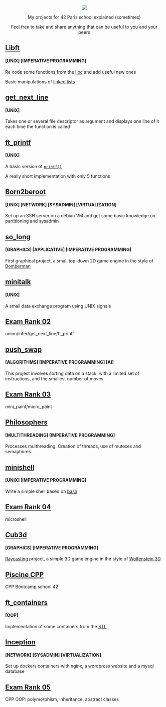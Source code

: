 <p align="center">
	<a href="https://42.fr">
		<img src="https://user-images.githubusercontent.com/91064070/163729175-916568ec-64e7-4a67-a126-ccedf9abffa6.png"/>
	</a>
</p>

<p align="center">
	My projects for 42 Paris school explained (sometimes)
</p>
<p align="center">
Feel free to take and share anything that can be useful to you and your peers
</p>

## [Libft](https://github.com/ThePush/42_cursus/tree/master/Libft) 
<!---	
[![jaeskim's 42Project Score](https://badge42.herokuapp.com/api/project/jsemel/Libft)](https://github.com/JaeSeoKim/badge42) 
--->
#### [UNIX] [IMPERATIVE PROGRAMMING]

Re code some functions from the [libc](https://man7.org/linux/man-pages/man7/libc.7.html) and add useful new ones

Basic manipulations of [linked lists](https://www.geeksforgeeks.org/linked-list-set-1-introduction/)


## [get_next_line](https://github.com/ThePush/42_cursus/tree/master/get_next_line) 
<!---	
[![jaeskim's 42Project Score](https://badge42.herokuapp.com/api/project/jsemel/get_next_line)](https://github.com/JaeSeoKim/badge42)
 --->
#### [UNIX]

Takes one or several file descriptor as argument and displays one line of it each time the function is called


## [ft_printf](https://github.com/ThePush/42_cursus/tree/master/ft_printf)	
<!---
 [![jaeskim's 42Project Score](https://badge42.herokuapp.com/api/project/jsemel/ft_printf)](https://github.com/JaeSeoKim/badge42)
 --->
#### [UNIX]

A basic version of [```printf()```](https://linux.die.net/man/3/printf)

A really short implementation with only 5 functions


## [Born2beroot](https://github.com/ThePush/42_cursus/tree/master/Born2beroot)
<!--- 
[![jaeskim's 42Project Score](https://badge42.herokuapp.com/api/project/jsemel/Born2beroot)](https://github.com/JaeSeoKim/badge42) 
--->
#### [UNIX] [NETWORK] [SYSADMIN] [VIRTUALIZATION]

Set up an SSH server on a debian VM and get some basic knowledge on partitioning and sysadmin


## [so_long](https://github.com/ThePush/42_cursus/tree/master/so_long) 
<!--- 
[![jaeskim's 42Project Score](https://badge42.herokuapp.com/api/project/jsemel/so_long)](https://github.com/JaeSeoKim/badge42) 
--->
#### [GRAPHICS] [APPLICATIVE] [IMPERATIVE PROGRAMMING]

First graphical project, a small top-down 2D game engine in the style of [Bomberman](https://en.wikipedia.org/wiki/Bomberman)

## [minitalk](https://github.com/ThePush/42_cursus/tree/master/minitalk) 
<!--- 
[![jaeskim's 42Project Score](https://badge42.herokuapp.com/api/project/jsemel/minitalk)](https://github.com/JaeSeoKim/badge42) 
--->
#### [UNIX]

A small data exchange program using UNIX signals

## [Exam Rank 02](https://github.com/ThePush/42_cursus/tree/master/ExamRank02)
union/inter/get_next_line/ft_printf

## [push_swap](https://github.com/ThePush/42_cursus/tree/master/push_swap) 
<!--- 
[![jaeskim's 42Project Score](https://badge42.herokuapp.com/api/project/jsemel/push_swap)](https://github.com/JaeSeoKim/badge42) 
--->
#### [ALGORITHMS] [IMPERATIVE PROGRAMMING] [AI]

This project involves sorting data on a stack, with a limited set of instructions, and the smallest number of moves

## [Exam Rank 03](https://github.com/ThePush/42_cursus/tree/master/ExamRank03)
mini_paint/micro_paint

## [Philosophers](https://github.com/ThePush/42_cursus/tree/master/philosophers)
#### [MULTITHREADING] [IMPERATIVE PROGRAMMING]

Processes multhreading. Creation of threads, use of mutexes and semaphores.

## [minishell](https://github.com/ThePush/42_cursus/tree/master/minishell)

#### [UNIX] [IMPERATIVE PROGRAMMING]

Write a simple shell based on [bash](https://en.wikipedia.org/wiki/Bash_(Unix_shell))

## [Exam Rank 04](https://github.com/ThePush/42_cursus/tree/master/ExamRank04)

microshell

## [Cub3d](https://github.com/ThePush/42_cursus/tree/master/Cub3d)

#### [GRAPHICS] [IMPERATIVE PROGRAMMING]

[Raycasting](https://en.wikipedia.org/wiki/Ray_casting) project, a simple 3D game engine in the style of [Wolfenstein 3D](https://en.wikipedia.org/wiki/Wolfenstein_3D)

## [Piscine CPP](https://github.com/ThePush/42_cursus/tree/master/Piscine%20CPP)

CPP Bootcamp school 42

## [ft_containers](https://github.com/ThePush/42_cursus/tree/master/ft_containers)

#### [OOP]

Implementation of some containers from the [STL](https://en.wikipedia.org/wiki/Standard_Template_Library)

## [Inception](https://github.com/ThePush/42_cursus/tree/master/Inception)

#### [NETWORK] [SYSADMIN] [VIRTUALIZATION]

Set up dockers containers with nginx, a wordpress website and a mysql database

## [Exam Rank 05](https://github.com/ThePush/42_cursus/tree/master/ExamRank05)

CPP OOP: polymorphism, inheritance, abstract classes
